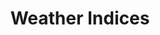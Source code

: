 ---
title: Weather Indices
tag: [guide, android, indices, overview]
layout: guide-overview
description: Weather Indices includes car wash, clothing, cold, allergy, ultraviolet, fishing, etc. 
url: /en/docs/android-sdk/indices/
ref: 0-sdk-android-indices
---